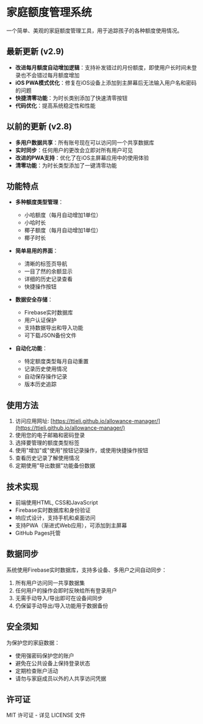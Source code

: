 # 家庭额度管理系统

一个简单、美观的家庭额度管理工具，用于追踪孩子的各种额度使用情况。

## 最新更新 (v2.9)

- **改进每月额度自动增加逻辑**：支持补发错过的月份额度，即使用户长时间未登录也不会错过每月额度增加
- **iOS PWA模式优化**：修复在iOS设备上添加到主屏幕后无法输入用户名和密码的问题
- **快捷清零功能**：为时长类别添加了快速清零按钮
- **代码优化**：提高系统稳定性和性能

## 以前的更新 (v2.8)

- **多用户数据共享**：所有账号现在可以访问同一个共享数据库
- **实时同步**：任何用户的更改会立即对所有用户可见
- **改进的PWA支持**：优化了在iOS主屏幕应用中的使用体验
- **清零功能**：为时长类型添加了一键清零功能

## 功能特点

- **多种额度类型管理**：
  - 小哈额度（每月自动增加1单位）
  - 小哈时长
  - 椰子额度（每月自动增加1单位）
  - 椰子时长

- **简单易用的界面**：
  - 清晰的标签页导航
  - 一目了然的余额显示
  - 详细的历史记录查看
  - 快捷操作按钮

- **数据安全存储**：
  - Firebase实时数据库
  - 用户认证保护
  - 支持数据导出和导入功能
  - 可下载JSON备份文件

- **自动化功能**：
  - 特定额度类型每月自动重置
  - 记录历史使用情况
  - 自动保存操作记录
  - 版本历史追踪

## 使用方法

1. 访问应用网址: [https://ttieli.github.io/allowance-manager/](https://ttieli.github.io/allowance-manager/)
2. 使用您的电子邮箱和密码登录
3. 选择要管理的额度类型标签
4. 使用"增加"或"使用"按钮记录操作，或使用快捷操作按钮
5. 查看历史记录了解使用情况
6. 定期使用"导出数据"功能备份数据

## 技术实现

- 前端使用HTML, CSS和JavaScript
- Firebase实时数据库和身份验证
- 响应式设计，支持手机和桌面访问
- 支持PWA（渐进式Web应用），可添加到主屏幕
- GitHub Pages托管

## 数据同步

系统使用Firebase实时数据库，支持多设备、多用户之间自动同步：

1. 所有用户访问同一共享数据集
2. 任何用户的操作会即时反映给所有登录用户
3. 无需手动导入/导出即可在设备间同步
4. 仍保留手动导出/导入功能用于数据备份

## 安全须知

为保护您的家庭数据：
- 使用强密码保护您的账户
- 避免在公共设备上保持登录状态
- 定期检查账户活动
- 请勿与家庭成员以外的人共享访问凭据

## 许可证

MIT 许可证 - 详见 LICENSE 文件 